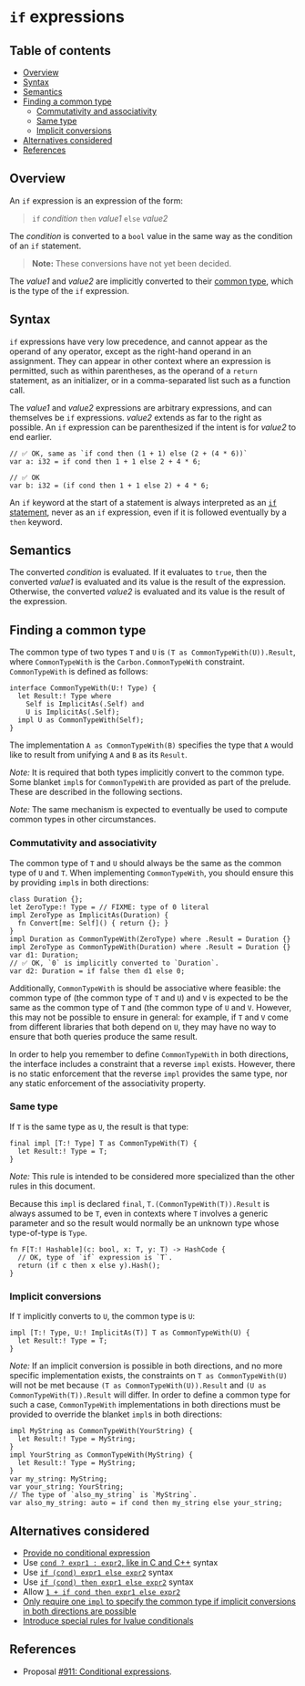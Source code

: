 # `if` expressions

<!--
Part of the Carbon Language project, under the Apache License v2.0 with LLVM
Exceptions. See /LICENSE for license information.
SPDX-License-Identifier: Apache-2.0 WITH LLVM-exception
-->

<!-- toc -->

## Table of contents

-   [Overview](#overview)
-   [Syntax](#syntax)
-   [Semantics](#semantics)
-   [Finding a common type](#finding-a-common-type)
    -   [Commutativity and associativity](#commutativity-and-associativity)
    -   [Same type](#same-type)
    -   [Implicit conversions](#implicit-conversions)
-   [Alternatives considered](#alternatives-considered)
-   [References](#references)

<!-- tocstop -->

## Overview

An `if` expression is an expression of the form:

> `if` _condition_ `then` _value1_ `else` _value2_

The _condition_ is converted to a `bool` value in the same way as the condition
of an `if` statement.

> **Note:** These conversions have not yet been decided.

The _value1_ and _value2_ are implicitly converted to their
[common type](#finding-a-common-type), which is the type of the `if` expression.

## Syntax

`if` expressions have very low precedence, and cannot appear as the operand of
any operator, except as the right-hand operand in an assignment. They can appear
in other context where an expression is permitted, such as within parentheses,
as the operand of a `return` statement, as an initializer, or in a
comma-separated list such as a function call.

The _value1_ and _value2_ expressions are arbitrary expressions, and can
themselves be `if` expressions. _value2_ extends as far to the right as
possible. An `if` expression can be parenthesized if the intent is for _value2_
to end earlier.

```
// ✅ OK, same as `if cond then (1 + 1) else (2 + (4 * 6))`
var a: i32 = if cond then 1 + 1 else 2 + 4 * 6;

// ✅ OK
var b: i32 = (if cond then 1 + 1 else 2) + 4 * 6;
```

An `if` keyword at the start of a statement is always interpreted as an
[`if` statement](/docs/design/control_flow/conditionals.md), never as an `if`
expression, even if it is followed eventually by a `then` keyword.

## Semantics

The converted _condition_ is evaluated. If it evaluates to `true`, then the
converted _value1_ is evaluated and its value is the result of the expression.
Otherwise, the converted _value2_ is evaluated and its value is the result of
the expression.

## Finding a common type

The common type of two types `T` and `U` is `(T as CommonTypeWith(U)).Result`,
where `CommonTypeWith` is the `Carbon.CommonTypeWith` constraint.
`CommonTypeWith` is defined as follows:

```
interface CommonTypeWith(U:! Type) {
  let Result:! Type where
    Self is ImplicitAs(.Self) and
    U is ImplicitAs(.Self);
  impl U as CommonTypeWith(Self);
}
```

The implementation `A as CommonTypeWith(B)` specifies the type that `A` would
like to result from unifying `A` and `B` as its `Result`.

_Note:_ It is required that both types implicitly convert to the common type.
Some blanket `impl`s for `CommonTypeWith` are provided as part of the prelude.
These are described in the following sections.

_Note:_ The same mechanism is expected to eventually be used to compute common
types in other circumstances.

### Commutativity and associativity

The common type of `T` and `U` should always be the same as the common type of
`U` and `T`. When implementing `CommonTypeWith`, you should ensure this by
providing `impl`s in both directions:

```
class Duration {};
let ZeroType:! Type = // FIXME: type of 0 literal
impl ZeroType as ImplicitAs(Duration) {
  fn Convert[me: Self]() { return {}; }
}
impl Duration as CommonTypeWith(ZeroType) where .Result = Duration {}
impl ZeroType as CommonTypeWith(Duration) where .Result = Duration {}
var d1: Duration;
// ✅ OK, `0` is implicitly converted to `Duration`.
var d2: Duration = if false then d1 else 0;
```

Additionally, `CommonTypeWith` is should be associative where feasible: the
common type of (the common type of `T` and `U`) and `V` is expected to be the
same as the common type of `T` and (the common type of `U` and `V`. However,
this may not be possible to ensure in general: for example, if `T` and `V` come
from different libraries that both depend on `U`, they may have no way to ensure
that both queries produce the same result.

In order to help you remember to define `CommonTypeWith` in both directions, the
interface includes a constraint that a reverse `impl` exists. However, there is
no static enforcement that the reverse `impl` provides the same type, nor any
static enforcement of the associativity property.

### Same type

If `T` is the same type as `U`, the result is that type:

```
final impl [T:! Type] T as CommonTypeWith(T) {
  let Result:! Type = T;
}
```

_Note:_ This rule is intended to be considered more specialized than the other
rules in this document.

Because this `impl` is declared `final`, `T.(CommonTypeWith(T)).Result` is
always assumed to be `T`, even in contexts where `T` involves a generic
parameter and so the result would normally be an unknown type whose type-of-type
is `Type`.

```
fn F[T:! Hashable](c: bool, x: T, y: T) -> HashCode {
  // OK, type of `if` expression is `T`.
  return (if c then x else y).Hash();
}
```

### Implicit conversions

If `T` implicitly converts to `U`, the common type is `U`:

```
impl [T:! Type, U:! ImplicitAs(T)] T as CommonTypeWith(U) {
  let Result:! Type = T;
}
```

_Note:_ If an implicit conversion is possible in both directions, and no more
specific implementation exists, the constraints on `T as CommonTypeWith(U)` will
not be met because `(T as CommonTypeWith(U)).Result` and
`(U as CommonTypeWith(T)).Result` will differ. In order to define a common type
for such a case, `CommonTypeWith` implementations in both directions must be
provided to override the blanket `impl`s in both directions:

```
impl MyString as CommonTypeWith(YourString) {
  let Result:! Type = MyString;
}
impl YourString as CommonTypeWith(MyString) {
  let Result:! Type = MyString;
}
var my_string: MyString;
var your_string: YourString;
// The type of `also_my_string` is `MyString`.
var also_my_string: auto = if cond then my_string else your_string;
```

## Alternatives considered

-   [Provide no conditional expression](/proposals/p0911.md#no-conditional-expression)
-   Use
    [`cond ? expr1 : expr2`, like in C and C++](/proposals/p0911.md#use-c-syntax)
    syntax
-   Use [`if (cond) expr1 else expr2`](/proposals/p0911.md#no-then) syntax
-   Use
    [`if (cond) then expr1 else expr2`](/proposals/p0911.md#require-parentheses-around-the-condition)
    syntax
-   Allow
    [`1 + if cond then expr1 else expr2`](/proposals/p0911.md#never-require-enclosing-parentheses)
-   [Only require one `impl` to specify the common type if implicit conversions in both directions are possible](/proposals/p0911.md#implicit-conversions-in-both-directions)
-   [Introduce special rules for lvalue conditionals](/proposals/p0911.md#support-lvalue-conditionals)

## References

-   Proposal
    [#911: Conditional expressions](https://github.com/carbon-language/carbon-lang/pull/911).
